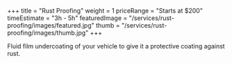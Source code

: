 +++ 
title = "Rust Proofing" 
weight = 1
priceRange = "Starts at $200"
timeEstimate = "3h - 5h"
featuredImage = "/services/rust-proofing/images/featured.jpg"
thumb = "/services/rust-proofing/images/thumb.jpg"
+++

Fluid film undercoating of your vehicle to give it a protective coating against rust.